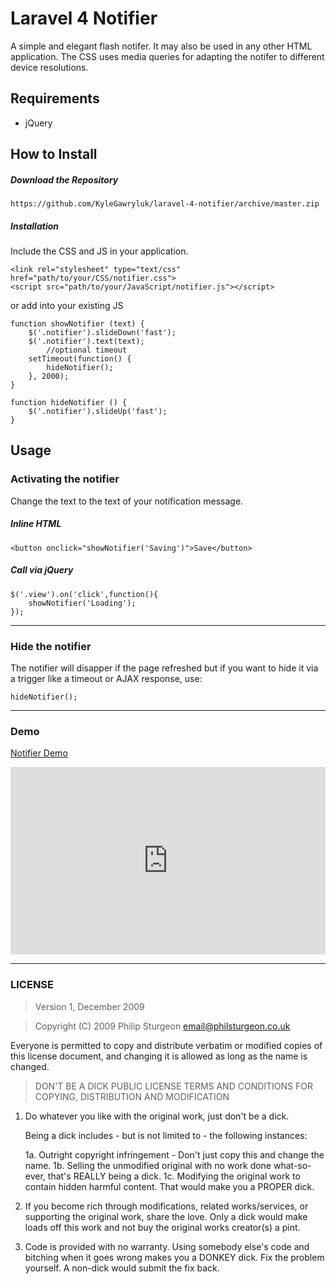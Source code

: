 # Laravel 4 Notifier

A simple and elegant flash notifer. It may also be used in any other HTML application. The CSS uses media 
queries for adapting the notifer to different device resolutions.


## Requirements

- jQuery


## How to Install

##### Download the Repository

    https://github.com/KyleGawryluk/laravel-4-notifier/archive/master.zip

##### Installation

Include the CSS and JS in your application.
    
    <link rel="stylesheet" type="text/css" href="path/to/your/CSS/notifier.css">
    <script src="path/to/your/JavaScript/notifier.js"></script>

or add into your existing JS

    function showNotifier (text) {
        $('.notifier').slideDown('fast');
        $('.notifier').text(text);
            //optional timeout
        setTimeout(function() {
            hideNotifier();
        }, 2000);
    }

    function hideNotifier () {
        $('.notifier').slideUp('fast');
    }


## Usage

### Activating the notifier

Change the text to the text of your notification message.

##### Inline HTML

    <button onclick="showNotifier('Saving')">Save</button>

##### Call via jQuery

    $('.view').on('click',function(){
        showNotifier('Loading');
    });

-----

### Hide the notifier

The notifier will disapper if the page refreshed but if you want to hide it 
via a trigger like a timeout or AJAX response, use: 

    hideNotifier();

-----

### Demo

[Notifier Demo](http://jsfiddle.net/AKUCw/4/)
<iframe width="100%" height="300" src="http://jsfiddle.net/AKUCw/9/embedded/" allowfullscreen="allowfullscreen" frameborder="0"></iframe>

-----


### LICENSE

> Version 1, December 2009

> Copyright (C) 2009 Philip Sturgeon <email@philsturgeon.co.uk>

 Everyone is permitted to copy and distribute verbatim or modified
 copies of this license document, and changing it is allowed as long
 as the name is changed.

> DON'T BE A DICK PUBLIC LICENSE
> TERMS AND CONDITIONS FOR COPYING, DISTRIBUTION AND MODIFICATION

 1. Do whatever you like with the original work, just don't be a dick.

     Being a dick includes - but is not limited to - the following instances:

     1a. Outright copyright infringement - Don't just copy this and change the name.
     1b. Selling the unmodified original with no work done what-so-ever, that's REALLY being a dick.
     1c. Modifying the original work to contain hidden harmful content. That would make you a PROPER dick.

 2. If you become rich through modifications, related works/services, or supporting the original work,
 share the love. Only a dick would make loads off this work and not buy the original works
 creator(s) a pint.

 3. Code is provided with no warranty. Using somebody else's code and bitching when it goes wrong makes
 you a DONKEY dick. Fix the problem yourself. A non-dick would submit the fix back.
